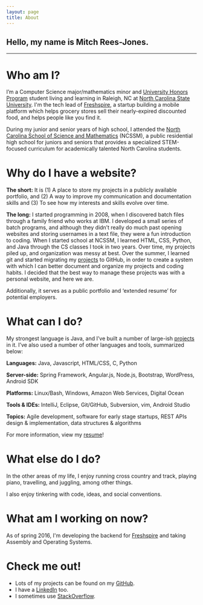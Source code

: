 ```yaml
---
layout: page
title: About
---
```


## Hello, my name is Mitch Rees-Jones.

<hr>

# Who am I?

I’m a Computer Science major/mathematics minor and [University Honors Program](http://honors.dasa.ncsu.edu/) student living and learning in Raleigh, NC at [North Carolina State University](https://www.ncsu.edu/). I'm the tech lead of [Freshspire](http://www.getfreshspired.com/), a startup building a mobile platform which helps grocery stores sell their nearly-expired discounted food, and helps people like you find it.

During my junior and senior years of high school, I attended the [North Carolina School of Science and Mathematics](http://ncssm.edu/) (NCSSM), a public residential high school for juniors and seniors that provides a specialized STEM-focused curriculum for academically talented North Carolina students.

# Why do I have a website?

**The short:** It is (1) A place to store my projects in a publicly available portfolio, and (2) A way to improve my communication and documentation skills and (3) To see how my interests and skills evolve over time.

**The long:** I started programming in 2008, when I discovered batch files through a family friend
who works at IBM. I developed a small series of batch programs, and although they didn’t really do
much past opening websites and storing usernames in a text file, they were a fun introduction to 
coding. When I started school at NCSSM, I learned HTML, CSS, Python, and Java through the CS
classes I took in two years. Over time, my projects piled up, and organization was messy at best. Over the summer, I learned git and started migrating my 
[projects](/projects) to GitHub, in order to create a system with which I can better document and
organize my projects and coding habits. I decided that the best way to manage these projects was 
with a personal website, and here we are.

Additionally, it serves as a public portfolio and ‘extended resume’ for potential employers.

# What can I do?

My strongest language is Java, and I’ve built a number of large-ish [projects](/projects) in it. I’ve also used a number of other languages and tools, summarized below:

**Languages:**   Java, Javascript, HTML/CSS, C, Python

**Server-side:**   Spring Framework, Angular.js, Node.js, Bootstrap, WordPress, Android SDK

**Platforms:**   Linux/Bash, Windows, Amazon Web Services, Digital Ocean

**Tools & IDEs:**   IntelliJ, Eclipse, Git/GitHub, Subversion, vim, Android Studio

**Topics:**   Agile development, software for early stage startups, REST APIs design & implementation, data structures & algorithms

For more information, view my [resume](/resume)!

# What else do I do?

In the other areas of my life, I enjoy running cross country and track, playing piano, travelling, and juggling, among other things.

I also enjoy tinkering with code, ideas, and social conventions.

# What am I working on now?

As of spring 2016, I'm developing the backend for [Freshspire](http://www.getfreshspired.com/) and taking Assembly and Operating Systems.

# Check me out!

 * Lots of my projects can be found on my [GitHub](https://github.com/reesjones).
 * I have a [LinkedIn](https://www.linkedin.com/in/reesjones) too.
 * I sometimes use [StackOverflow](http://stackoverflow.com/users/2029568).
